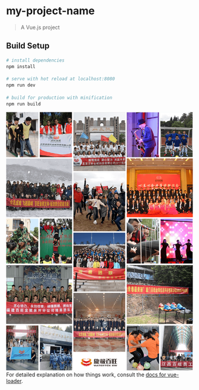 # my-project-name

> A Vue.js project

## Build Setup

``` bash
# install dependencies
npm install

# serve with hot reload at localhost:8080
npm run dev

# build for production with minification
npm run build
```
![Image text](https://github.com/missge/vue-waterfall-easy/blob/master/src/assets/culture.png)
For detailed explanation on how things work, consult the [docs for vue-loader](http://vuejs.github.io/vue-loader).
